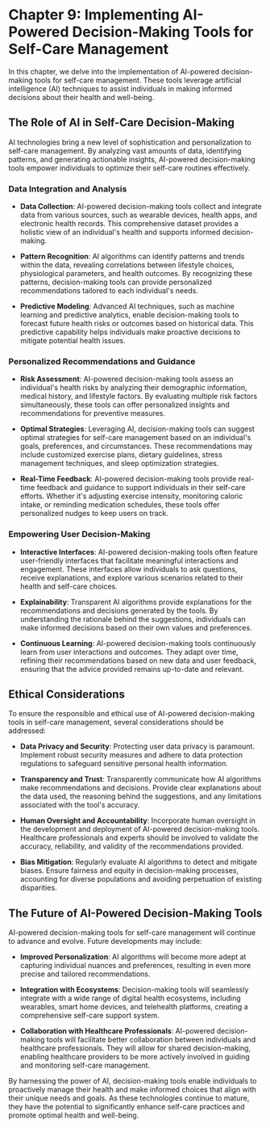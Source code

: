 Chapter 9: Implementing AI-Powered Decision-Making Tools for Self-Care Management
=================================================================================

In this chapter, we delve into the implementation of AI-powered decision-making tools for self-care management. These tools leverage artificial intelligence (AI) techniques to assist individuals in making informed decisions about their health and well-being.

The Role of AI in Self-Care Decision-Making
-------------------------------------------

AI technologies bring a new level of sophistication and personalization to self-care management. By analyzing vast amounts of data, identifying patterns, and generating actionable insights, AI-powered decision-making tools empower individuals to optimize their self-care routines effectively.

### Data Integration and Analysis

* **Data Collection**: AI-powered decision-making tools collect and integrate data from various sources, such as wearable devices, health apps, and electronic health records. This comprehensive dataset provides a holistic view of an individual's health and supports informed decision-making.

* **Pattern Recognition**: AI algorithms can identify patterns and trends within the data, revealing correlations between lifestyle choices, physiological parameters, and health outcomes. By recognizing these patterns, decision-making tools can provide personalized recommendations tailored to each individual's needs.

* **Predictive Modeling**: Advanced AI techniques, such as machine learning and predictive analytics, enable decision-making tools to forecast future health risks or outcomes based on historical data. This predictive capability helps individuals make proactive decisions to mitigate potential health issues.

### Personalized Recommendations and Guidance

* **Risk Assessment**: AI-powered decision-making tools assess an individual's health risks by analyzing their demographic information, medical history, and lifestyle factors. By evaluating multiple risk factors simultaneously, these tools can offer personalized insights and recommendations for preventive measures.

* **Optimal Strategies**: Leveraging AI, decision-making tools can suggest optimal strategies for self-care management based on an individual's goals, preferences, and circumstances. These recommendations may include customized exercise plans, dietary guidelines, stress management techniques, and sleep optimization strategies.

* **Real-Time Feedback**: AI-powered decision-making tools provide real-time feedback and guidance to support individuals in their self-care efforts. Whether it's adjusting exercise intensity, monitoring caloric intake, or reminding medication schedules, these tools offer personalized nudges to keep users on track.

### Empowering User Decision-Making

* **Interactive Interfaces**: AI-powered decision-making tools often feature user-friendly interfaces that facilitate meaningful interactions and engagement. These interfaces allow individuals to ask questions, receive explanations, and explore various scenarios related to their health and self-care choices.

* **Explainability**: Transparent AI algorithms provide explanations for the recommendations and decisions generated by the tools. By understanding the rationale behind the suggestions, individuals can make informed decisions based on their own values and preferences.

* **Continuous Learning**: AI-powered decision-making tools continuously learn from user interactions and outcomes. They adapt over time, refining their recommendations based on new data and user feedback, ensuring that the advice provided remains up-to-date and relevant.

Ethical Considerations
----------------------

To ensure the responsible and ethical use of AI-powered decision-making tools in self-care management, several considerations should be addressed:

* **Data Privacy and Security**: Protecting user data privacy is paramount. Implement robust security measures and adhere to data protection regulations to safeguard sensitive personal health information.

* **Transparency and Trust**: Transparently communicate how AI algorithms make recommendations and decisions. Provide clear explanations about the data used, the reasoning behind the suggestions, and any limitations associated with the tool's accuracy.

* **Human Oversight and Accountability**: Incorporate human oversight in the development and deployment of AI-powered decision-making tools. Healthcare professionals and experts should be involved to validate the accuracy, reliability, and validity of the recommendations provided.

* **Bias Mitigation**: Regularly evaluate AI algorithms to detect and mitigate biases. Ensure fairness and equity in decision-making processes, accounting for diverse populations and avoiding perpetuation of existing disparities.

The Future of AI-Powered Decision-Making Tools
----------------------------------------------

AI-powered decision-making tools for self-care management will continue to advance and evolve. Future developments may include:

* **Improved Personalization**: AI algorithms will become more adept at capturing individual nuances and preferences, resulting in even more precise and tailored recommendations.

* **Integration with Ecosystems**: Decision-making tools will seamlessly integrate with a wide range of digital health ecosystems, including wearables, smart home devices, and telehealth platforms, creating a comprehensive self-care support system.

* **Collaboration with Healthcare Professionals**: AI-powered decision-making tools will facilitate better collaboration between individuals and healthcare professionals. They will allow for shared decision-making, enabling healthcare providers to be more actively involved in guiding and monitoring self-care management.

By harnessing the power of AI, decision-making tools enable individuals to proactively manage their health and make informed choices that align with their unique needs and goals. As these technologies continue to mature, they have the potential to significantly enhance self-care practices and promote optimal health and well-being.
